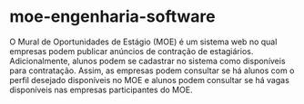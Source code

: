 # moe-engenharia-software
O Mural de Oportunidades de Estágio (MOE) é um sistema web no qual empresas podem publicar anúncios de contração de estagiários. Adicionalmente, alunos podem se cadastrar no sistema como disponíveis para contratação. Assim, as empresas podem consultar se há alunos com o perfil desejado disponíveis no MOE e alunos podem consultar se há vagas disponíveis nas empresas participantes do MOE.
